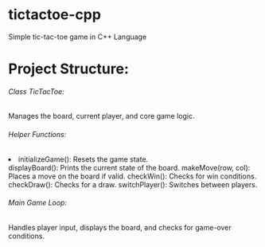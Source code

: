 # tictactoe-cpp
Simple tic-tac-toe game in C++ Language

<h1> <b> Project Structure: </b> </h1>
<h6> Class TicTacToe: </h6>
Manages the board, current player, and core game logic.
<h6>Helper Functions:</h6>
<li> initializeGame(): Resets the game state. </li>
displayBoard(): Prints the current state of the board.
makeMove(row, col): Places a move on the board if valid.
checkWin(): Checks for win conditions.
checkDraw(): Checks for a draw.
switchPlayer(): Switches between players.

<h6>Main Game Loop: </h6>
Handles player input, displays the board, and checks for game-over conditions.
